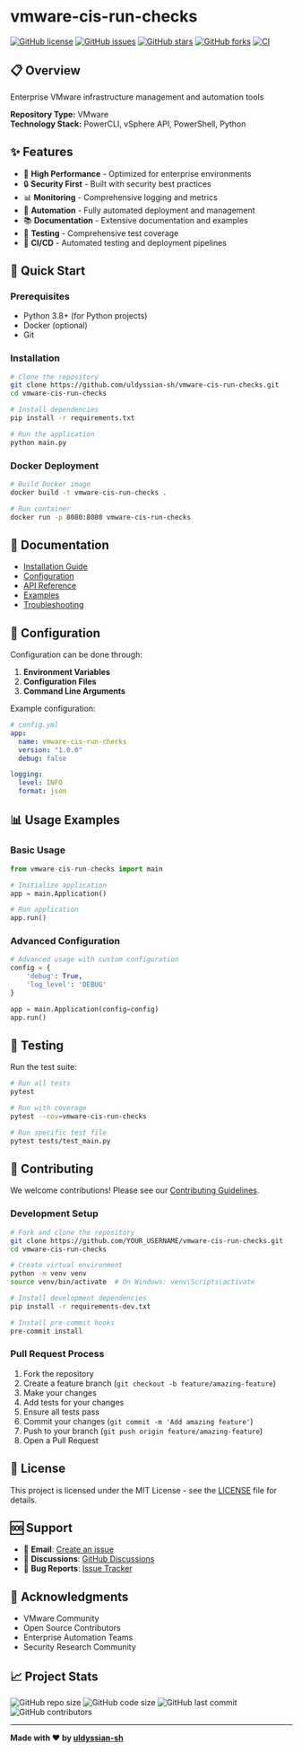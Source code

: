 # vmware-cis-run-checks

[![GitHub license](https://img.shields.io/github/license/uldyssian-sh/vmware-cis-run-checks)](https://github.com/uldyssian-sh/vmware-cis-run-checks/blob/main/LICENSE)
[![GitHub issues](https://img.shields.io/github/issues/uldyssian-sh/vmware-cis-run-checks)](https://github.com/uldyssian-sh/vmware-cis-run-checks/issues)
[![GitHub stars](https://img.shields.io/github/stars/uldyssian-sh/vmware-cis-run-checks)](https://github.com/uldyssian-sh/vmware-cis-run-checks/stargazers)
[![GitHub forks](https://img.shields.io/github/forks/uldyssian-sh/vmware-cis-run-checks)](https://github.com/uldyssian-sh/vmware-cis-run-checks/network)
[![CI](https://github.com/uldyssian-sh/vmware-cis-run-checks/workflows/CI/badge.svg)](https://github.com/uldyssian-sh/vmware-cis-run-checks/actions)

## 📋 Overview

Enterprise VMware infrastructure management and automation tools

**Repository Type:** VMware  
**Technology Stack:** PowerCLI, vSphere API, PowerShell, Python

## ✨ Features

- 🚀 **High Performance** - Optimized for enterprise environments
- 🔒 **Security First** - Built with security best practices
- 📊 **Monitoring** - Comprehensive logging and metrics
- 🔧 **Automation** - Fully automated deployment and management
- 📚 **Documentation** - Extensive documentation and examples
- 🧪 **Testing** - Comprehensive test coverage
- 🔄 **CI/CD** - Automated testing and deployment pipelines

## 🚀 Quick Start

### Prerequisites

- Python 3.8+ (for Python projects)
- Docker (optional)
- Git

### Installation

```bash
# Clone the repository
git clone https://github.com/uldyssian-sh/vmware-cis-run-checks.git
cd vmware-cis-run-checks

# Install dependencies
pip install -r requirements.txt

# Run the application
python main.py
```

### Docker Deployment

```bash
# Build Docker image
docker build -t vmware-cis-run-checks .

# Run container
docker run -p 8080:8080 vmware-cis-run-checks
```

## 📖 Documentation

- [Installation Guide](docs/installation.md)
- [Configuration](docs/configuration.md)
- [API Reference](docs/api.md)
- [Examples](examples/)
- [Troubleshooting](docs/troubleshooting.md)

## 🔧 Configuration

Configuration can be done through:

1. **Environment Variables**
2. **Configuration Files**
3. **Command Line Arguments**

Example configuration:

```yaml
# config.yml
app:
  name: vmware-cis-run-checks
  version: "1.0.0"
  debug: false

logging:
  level: INFO
  format: json
```

## 📊 Usage Examples

### Basic Usage

```python
from vmware-cis-run-checks import main

# Initialize application
app = main.Application()

# Run application
app.run()
```

### Advanced Configuration

```python
# Advanced usage with custom configuration
config = {
    'debug': True,
    'log_level': 'DEBUG'
}

app = main.Application(config=config)
app.run()
```

## 🧪 Testing

Run the test suite:

```bash
# Run all tests
pytest

# Run with coverage
pytest --cov=vmware-cis-run-checks

# Run specific test file
pytest tests/test_main.py
```

## 🤝 Contributing

We welcome contributions! Please see our [Contributing Guidelines](CONTRIBUTING.md).

### Development Setup

```bash
# Fork and clone the repository
git clone https://github.com/YOUR_USERNAME/vmware-cis-run-checks.git
cd vmware-cis-run-checks

# Create virtual environment
python -m venv venv
source venv/bin/activate  # On Windows: venv\Scripts\activate

# Install development dependencies
pip install -r requirements-dev.txt

# Install pre-commit hooks
pre-commit install
```

### Pull Request Process

1. Fork the repository
2. Create a feature branch (`git checkout -b feature/amazing-feature`)
3. Make your changes
4. Add tests for your changes
5. Ensure all tests pass
6. Commit your changes (`git commit -m 'Add amazing feature'`)
7. Push to your branch (`git push origin feature/amazing-feature`)
8. Open a Pull Request

## 📄 License

This project is licensed under the MIT License - see the [LICENSE](LICENSE) file for details.

## 🆘 Support

- 📧 **Email**: [Create an issue](https://github.com/uldyssian-sh/vmware-cis-run-checks/issues/new)
- 💬 **Discussions**: [GitHub Discussions](https://github.com/uldyssian-sh/vmware-cis-run-checks/discussions)
- 🐛 **Bug Reports**: [Issue Tracker](https://github.com/uldyssian-sh/vmware-cis-run-checks/issues)

## 🙏 Acknowledgments

- VMware Community
- Open Source Contributors
- Enterprise Automation Teams
- Security Research Community

## 📈 Project Stats

![GitHub repo size](https://img.shields.io/github/repo-size/uldyssian-sh/vmware-cis-run-checks)
![GitHub code size](https://img.shields.io/github/languages/code-size/uldyssian-sh/vmware-cis-run-checks)
![GitHub last commit](https://img.shields.io/github/last-commit/uldyssian-sh/vmware-cis-run-checks)
![GitHub contributors](https://img.shields.io/github/contributors/uldyssian-sh/vmware-cis-run-checks)

---

**Made with ❤️ by [uldyssian-sh](https://github.com/uldyssian-sh)**
